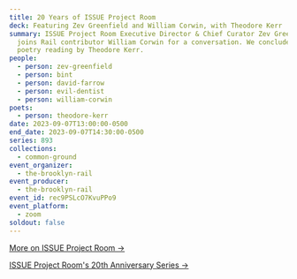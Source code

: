 ```yaml
---
title: 20 Years of ISSUE Project Room
deck: Featuring Zev Greenfield and William Corwin, with Theodore Kerr
summary: ISSUE Project Room Executive Director & Chief Curator Zev Greenfield
  joins Rail contributor William Corwin for a conversation. We conclude with a
  poetry reading by Theodore Kerr.
people:
  - person: zev-greenfield
  - person: bint
  - person: david-farrow
  - person: evil-dentist
  - person: william-corwin
poets:
  - person: theodore-kerr
date: 2023-09-07T13:00:00-0500
end_date: 2023-09-07T14:30:00-0500
series: 893
collections:
  - common-ground
event_organizer:
  - the-brooklyn-rail
event_producer:
  - the-brooklyn-rail
event_id: rec9PSLcO7KvuPPo9
event_platform:
  - zoom
soldout: false
---
```

[M﻿ore on ISSUE Project Room →](https://issueprojectroom.org/)

[I﻿SSUE Project Room's 20th Anniversary Series →](https://issueprojectroom.org/program/issue-project-rooms-20th-anniversary-series)